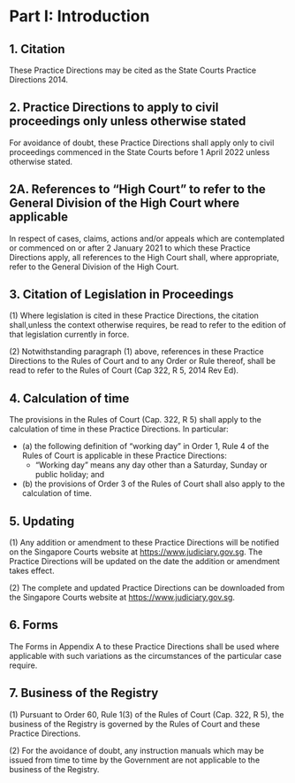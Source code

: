 # Part I: Introduction

## 1. Citation
These Practice Directions may be cited as the State Courts Practice Directions 2014.

## 2. Practice Directions to apply to civil proceedings only unless otherwise stated

For avoidance of doubt, these Practice Directions shall apply only to civil proceedings commenced in the State Courts before 1 April 2022 unless otherwise stated.

## 2A. References to “High Court” to refer to the General Division of the High Court where applicable

In respect of cases, claims, actions and/or appeals which are contemplated or commenced on or after 2 January 2021 to which these Practice Directions apply, all references to the High Court shall, where appropriate, refer to the General Division of the High Court.

## 3. Citation of Legislation in Proceedings

(1) Where legislation is cited in these Practice Directions, the citation shall,unless the context otherwise requires, be read to refer to the edition of that legislation currently in force.

(2) Notwithstanding paragraph (1) above, references in these Practice Directions to the Rules of Court and to any Order or Rule thereof, shall be read to refer to the Rules of Court (Cap 322, R 5, 2014 Rev Ed). 

## 4. Calculation of time

The provisions in the Rules of Court (Cap. 322, R 5) shall apply to the
calculation of time in these Practice Directions. In particular:

<ul type='*'>
	<li>
    (a) the following definition of “working day” in Order 1, Rule 4 of the Rules of Court is applicable in these Practice Directions:
    <ul type='*'><li>“Working day” means any day other than a Saturday, Sunday or public holiday; and</li></ul>
  </li>
	<li>
    (b) the provisions of Order 3 of the Rules of Court shall also apply to the calculation of time.
  </li>
</ul>

## 5. Updating

(1) Any addition or amendment to these Practice Directions will be notified on the Singapore Courts website at https://www.judiciary.gov.sg. The Practice Directions will be updated on the date the addition or amendment takes effect.

(2) The complete and updated Practice Directions can be downloaded from the Singapore Courts website at https://www.judiciary.gov.sg.

## 6. Forms

The Forms in Appendix A to these Practice Directions shall be used where
applicable with such variations as the circumstances of the particular case require.

## 7. Business of the Registry

(1) Pursuant to Order 60, Rule 1(3) of the Rules of Court (Cap. 322, R 5), the
business of the Registry is governed by the Rules of Court and these Practice Directions.

(2) For the avoidance of doubt, any instruction manuals which may be issued from
time to time by the Government are not applicable to the business of the Registry.
